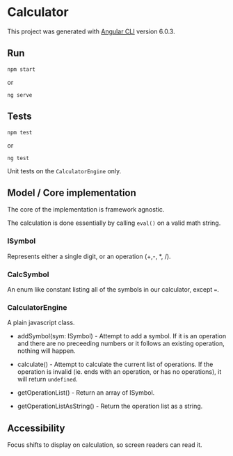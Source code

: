 # Calculator

This project was generated with [Angular CLI](https://github.com/angular/angular-cli) version 6.0.3.


## Run

```
npm start
```

or 

```
ng serve
```

## Tests

```
npm test
```

or 

```
ng test
```

Unit tests on the `CalculatorEngine` only. 


## Model / Core implementation

The core of the implementation is framework agnostic. 

The calculation is done essentially by calling `eval()` on a valid math string. 

### ISymbol 

Represents either a single digit, or an operation (+,-, *, /). 


### CalcSymbol 

An enum like constant listing all of the symbols in our calculator, except `=`. 

### CalculatorEngine

A plain javascript class. 

- addSymbol(sym: ISymbol) - Attempt to add a symbol. If it is an operation and there are no preceeding numbers or it follows an existing operation, nothing will happen. 

- calculate() - Attempt to calculate the current list of operations. If the operation is invalid (ie. ends with an operation, or has no operations), it will return `undefined`. 

- getOperationList() - Return an array of ISymbol. 

- getOperationListAsString() - Return the operation list as a string. 


## Accessibility

Focus shifts to display on calculation, so screen readers can read it. 


